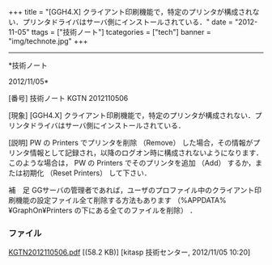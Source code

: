 ﻿+++
title = "[GGH4.X] クライアント印刷機能で，特定のプリンタが構成されない．プリンタドライバはサーバ側にインストールされている．"
date = "2012-11-05"
ttags = ["技術ノート"]
tcategories = ["tech"]
banner = "img/technote.jpg"
+++

-----------------------------------------------------------------------------------------------------------------------------

*技術ノート

2012/11/05*


[番号]
技術ノート KGTN 2012110506

[現象]
[GGH4.X]
クライアント印刷機能で，特定のプリンタが構成されない．プリンタドライバはサーバ側にインストールされている．

[説明]
PW の Printers でプリンタを削除 （Remove）
した場合，その情報がプリンタ情報として記録され，以降のログオン時に構成されないようになります．このような場合は，
PW の Printers でそのプリンタを追加 （Add） するか，または初期化 （Reset
Printers） して下さい．

補　足
GGサーバの管理者であれば，ユーザのプロファイル中のクライアント印刷機能の設定ファイル全て削除する方法もあります
（%APPDATA%¥GraphOn¥Printers の下にある全てのファイルを削除） ．


### ファイル

 
 


[KGTN2012110506.pdf](http://techreport.kitasp.net/attachments/download/1088/KGTN2012110506.pdf)
 [(58.2 KB)] [kitasp 技術センター, 2012/11/05
10:20]


 


 

